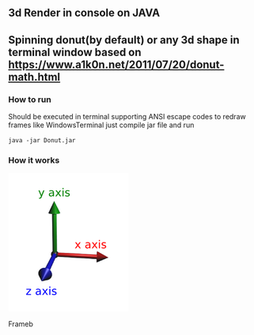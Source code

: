 ## 3d Render in console on JAVA
Spinning donut(by default) or any 3d shape in terminal window
based on https://www.a1k0n.net/2011/07/20/donut-math.html
---------
### How to run
Should be executed in terminal supporting ANSI escape codes
to redraw frames 
like WindowsTerminal
just compile jar file and run
````
java -jar Donut.jar
````

### How it works
![test image](https://github.com/nixiedroid/Donut/blob/master/images/3d_axis.png?raw=true)

Frameb